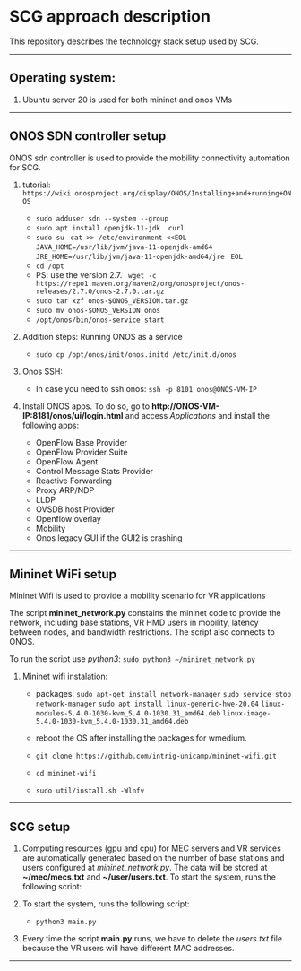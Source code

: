 
# SCG approach description
This repository describes the technology stack setup used by SCG.

---
## Operating system:
1.  Ubuntu server 20 is used for both mininet and onos VMs

---

## ONOS SDN controller setup

ONOS sdn controller is used to provide the mobility connectivity automation for SCG. 

1. tutorial: ```https://wiki.onosproject.org/display/ONOS/Installing+and+running+ONOS``` 
    - ```sudo adduser sdn --system --group```
    - ```sudo apt install openjdk-11-jdk  curl```
    - ```sudo su ```
      ```cat >> /etc/environment <<EOL ```
      ```JAVA_HOME=/usr/lib/jvm/java-11-openjdk-amd64 ```
      ```JRE_HOME=/usr/lib/jvm/java-11-openjdk-amd64/jre ```
      ```EOL ```
    - ```cd /opt ```
    - PS: use the version 2.7. ``` wget -c https://repo1.maven.org/maven2/org/onosproject/onos-releases/2.7.0/onos-2.7.0.tar.gz```
    - ```sudo tar xzf onos-$ONOS_VERSION.tar.gz ```
    - ```sudo mv onos-$ONOS_VERSION onos ```
    - ```/opt/onos/bin/onos-service start ```

2. Addition steps: Running ONOS as a service
    - ```sudo cp /opt/onos/init/onos.initd /etc/init.d/onos ```
 

3. Onos SSH:
    - In case you need to ssh onos: ```ssh -p 8101 onos@ONOS-VM-IP```


4. Install ONOS apps. To do so, go to **http://ONOS-VM-IP:8181/onos/ui/login.html** and access *Applications* and install the following apps:

    - OpenFlow Base Provider
    - OpenFlow Provider Suite
    - OpenFlow Agent
    - Control Message Stats Provider
    - Reactive Forwarding
    - Proxy ARP/NDP
    - LLDP
    - OVSDB host Provider
    - Openflow overlay
    - Mobility
    - Onos legacy GUI if the GUI2 is crashing 


---

## Mininet WiFi setup

Mininet Wifi is used to provide a mobility scenario for VR applications

The script **mininet_network.py** constains the mininet code to provide the network, including base stations, VR HMD users in mobility, latency between nodes, and bandwidth restrictions. The script also connects to ONOS. 

To run the script use *python3*: ```sudo python3 ~/mininet_network.py```

1. Mininet wifi instalation:

    - packages:
        ```sudo apt-get install network-manager```
        ```sudo service stop network-manager```
        ```sudo apt install linux-generic-hwe-20.04```
        ```linux-modules-5.4.0-1030-kvm_5.4.0-1030.31_amd64.deb``` 
        ```linux-image-5.4.0-1030-kvm_5.4.0-1030.31_amd64.deb``` 

    - reboot the OS after installing the packages for wmedium.
    - ```git clone https://github.com/intrig-unicamp/mininet-wifi.git```
    - ```cd mininet-wifi```
    - ```sudo util/install.sh -Wlnfv```

---

## SCG setup

1. Computing resources (gpu and cpu) for MEC servers and VR services are automatically generated based on the number of base stations and users configured at *mininet_network.py*. 
The data will be stored at **~/mec/mecs.txt** and **~/user/users.txt**. To start the system, runs the following script:

2. To start the system, runs the following script:
    - ``` python3 main.py ``` 


3. Every time the script **main.py** runs, we have to delete the *users.txt* file because the VR users will have different MAC addresses. 
---
